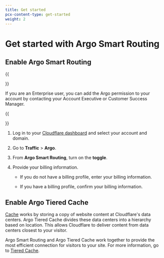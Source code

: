 ```yaml
---
title: Get started
pcx-content-type: get-started
weight: 2
---
```


# Get started with Argo Smart Routing

## Enable Argo Smart Routing

{{<Aside type="note">}}

If you are an Enterprise user, you can add the Argo permission to your account by contacting your Account Executive or Customer Success Manager.

{{</Aside>}}

1. Log in to your [Cloudflare dashboard](https://dash.cloudflare.com/) and select your account and domain.

1. Go to **Traffic** > **Argo**.

1. From **Argo Smart Routing**, turn on the **toggle**.

1. Provide your billing information.

    * If you do not have a billing profile, enter your billing information.

    * If you have a billing profile, confirm your billing information.

## Enable Argo Tiered Cache

[Cache](/cache/) works by storing a copy of website content at Cloudflare's data centers. Argo Tiered Cache divides these data centers into a hierarchy based on location. This allows Cloudflare to deliver content from data centers closest to your visitor.

Argo Smart Routing and Argo Tiered Cache work together to provide the most efficient connection for visitors to your site. For more information, go to [Tiered Cache](/cache/about/tiered-cache/).

